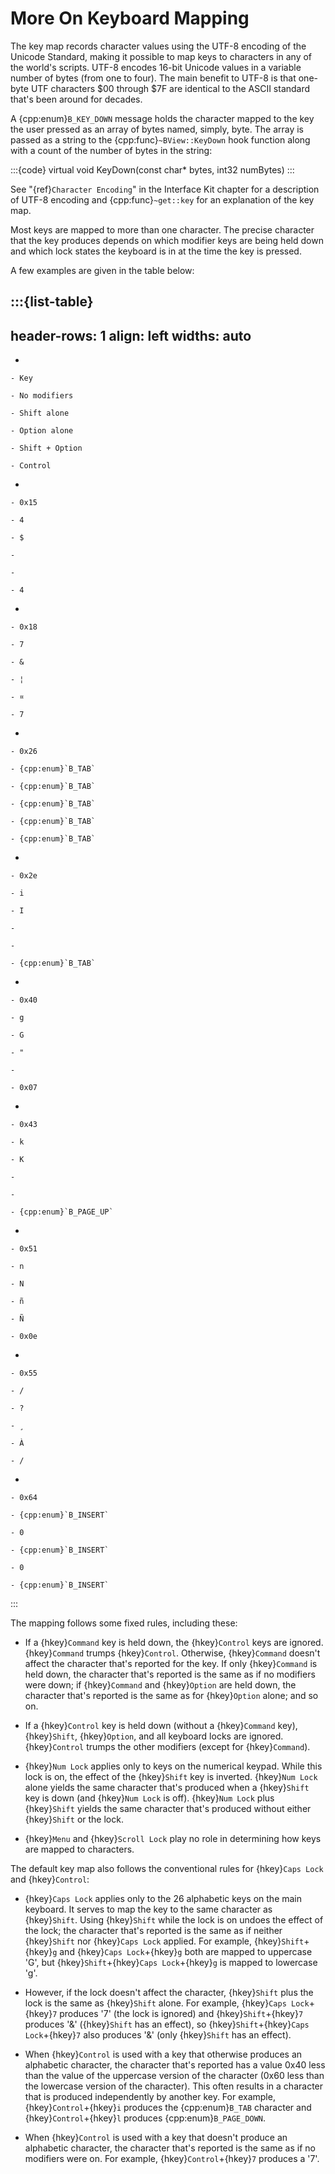# More On Keyboard Mapping

The key map records character values using the UTF-8 encoding of the
Unicode Standard, making it possible to map keys to characters in any of
the world's scripts. UTF-8 encodes 16-bit Unicode values in a variable
number of bytes (from one to four). The main benefit to UTF-8 is that
one-byte UTF characters $00 through $7F are identical to the ASCII standard
that's been around for decades.

A {cpp:enum}`B_KEY_DOWN` message holds the character mapped to the key the
user pressed as an array of bytes named, simply, byte. The array is passed
as a string to the {cpp:func}`~BView::KeyDown` hook function along with a
count of the number of bytes in the string:

:::{code}
virtual void KeyDown(const char* bytes, int32 numBytes)
:::

See "{ref}`Character Encoding`" in the Interface Kit chapter for a
description of UTF-8 encoding and {cpp:func}`~get::key` for an explanation
of the key map.

Most keys are mapped to more than one character. The precise character
that the key produces depends on which modifier keys are being held down
and which lock states the keyboard is in at the time the key is pressed.

A few examples are given in the table below:

:::{list-table}
---
header-rows: 1
align: left
widths: auto
---
-

	- Key

	- No modifiers

	- Shift alone

	- Option alone

	- Shift + Option

	- Control

-

	- 0x15

	- 4

	- $

	- 

	- 

	- 4

-

	- 0x18

	- 7

	- &

	- ¦

	- ¤

	- 7

-

	- 0x26

	- {cpp:enum}`B_TAB`

	- {cpp:enum}`B_TAB`

	- {cpp:enum}`B_TAB`

	- {cpp:enum}`B_TAB`

	- {cpp:enum}`B_TAB`

-

	- 0x2e

	- i

	- I

	- 

	- 

	- {cpp:enum}`B_TAB`

-

	- 0x40

	- g

	- G

	- "

	- 

	- 0x07

-

	- 0x43

	- k

	- K

	- 

	- 

	- {cpp:enum}`B_PAGE_UP`

-

	- 0x51

	- n

	- N

	- ñ

	- Ñ

	- 0x0e

-

	- 0x55

	- /

	- ?

	- ¸

	- À

	- /

-

	- 0x64

	- {cpp:enum}`B_INSERT`

	- 0

	- {cpp:enum}`B_INSERT`

	- 0

	- {cpp:enum}`B_INSERT`
:::

The mapping follows some fixed rules, including these:

- If a {hkey}`Command` key is held down, the {hkey}`Control` keys are
ignored. {hkey}`Command` trumps {hkey}`Control`. Otherwise, {hkey}`Command`
doesn't affect the character that's reported for the key. If only
{hkey}`Command` is held down, the character that's reported is the same as
if no modifiers were down; if {hkey}`Command` and {hkey}`Option` are held
down, the character that's reported is the same as for {hkey}`Option`
alone; and so on.

- If a {hkey}`Control` key is held down (without a {hkey}`Command` key),
{hkey}`Shift`, {hkey}`Option`, and all keyboard locks are ignored.
{hkey}`Control` trumps the other modifiers (except for {hkey}`Command`).

- {hkey}`Num Lock` applies only to keys on the numerical keypad. While this
lock is on, the effect of the {hkey}`Shift` key is inverted. {hkey}`Num
Lock` alone yields the same character that's produced when a {hkey}`Shift`
key is down (and {hkey}`Num Lock` is off). {hkey}`Num Lock` plus
{hkey}`Shift` yields the same character that's produced without either
{hkey}`Shift` or the lock.

- {hkey}`Menu` and {hkey}`Scroll Lock` play no role in determining how keys
are mapped to characters.

The default key map also follows the conventional rules for {hkey}`Caps
Lock` and {hkey}`Control`:

- {hkey}`Caps Lock` applies only to the 26 alphabetic keys on the main
keyboard. It serves to map the key to the same character as {hkey}`Shift`.
Using {hkey}`Shift` while the lock is on undoes the effect of the lock; the
character that's reported is the same as if neither {hkey}`Shift` nor
{hkey}`Caps Lock` applied. For example, {hkey}`Shift`+{hkey}`g` and
{hkey}`Caps Lock`+{hkey}`g` both are mapped to uppercase 'G', but
{hkey}`Shift`+{hkey}`Caps Lock`+{hkey}`g` is mapped to lowercase 'g'.

- However, if the lock doesn't affect the character, {hkey}`Shift` plus the
lock is the same as {hkey}`Shift` alone. For example, {hkey}`Caps
Lock`+{hkey}`7` produces '7' (the lock is ignored) and
{hkey}`Shift`+{hkey}`7` produces '&' ({hkey}`Shift` has an effect), so
{hkey}`Shift`+{hkey}`Caps Lock`+{hkey}`7` also produces '&' (only
{hkey}`Shift` has an effect).

- When {hkey}`Control` is used with a key that otherwise produces an
alphabetic character, the character that's reported has a value 0x40 less
than the value of the uppercase version of the character (0x60 less than
the lowercase version of the character). This often results in a character
that is produced independently by another key. For example,
{hkey}`Control`+{hkey}`i` produces the {cpp:enum}`B_TAB` character and
{hkey}`Control`+{hkey}`l` produces {cpp:enum}`B_PAGE_DOWN`.

- When {hkey}`Control` is used with a key that doesn't produce an alphabetic
character, the character that's reported is the same as if no modifiers
were on. For example, {hkey}`Control`+{hkey}`7` produces a '7'.
